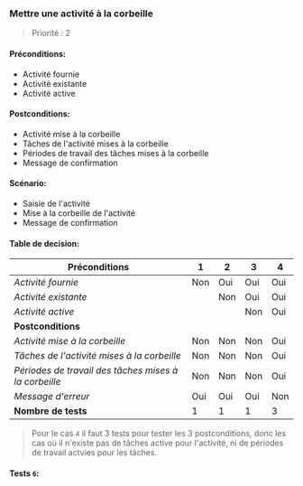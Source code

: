### **Mettre une activité à la corbeille**

> Priorité : 2

#### Préconditions:

- Activité fournie
- Activité existante
- Activité active

#### Postconditions:

- Activité mise à la corbeille
- Tâches de l'activité mises à la corbeille
- Périodes de travail des tâches mises à la corbeille
- Message de confirmation

#### Scénario:

- Saisie de l'activité
- Mise à la corbeille de l'activité
- Message de confirmation

#### Table de decision:

| Préconditions                                         | 1   | 2   | 3   | 4   |
| ----------------------------------------------------- | --- | --- | --- | --- |
| _Activité fournie_                                    | Non | Oui | Oui | Oui |
| _Activité existante_                                  |     | Non | Oui | Oui |
| _Activité active_                                     |     |     | Non | Oui |
| **Postconditions**                                    |     |     |     |     |
| _Activité mise à la corbeille_                        | Non | Non | Non | Oui |
| _Tâches de l'activité mises à la corbeille_           | Non | Non | Non | Oui |
| _Périodes de travail des tâches mises à la corbeille_ | Non | Non | Non | Oui |
| _Message d'erreur_                                    | Oui | Oui | Oui | Non |
| **Nombre de tests**                                   | 1   | 1   | 1   | 3   |

> Pour le cas `4` il faut 3 tests pour tester les 3 postconditions, donc les cas où il n'existe pas de tâches active pour l'activité, ni de périodes de travail actvies pour les tâches.

#### Tests `6`:
